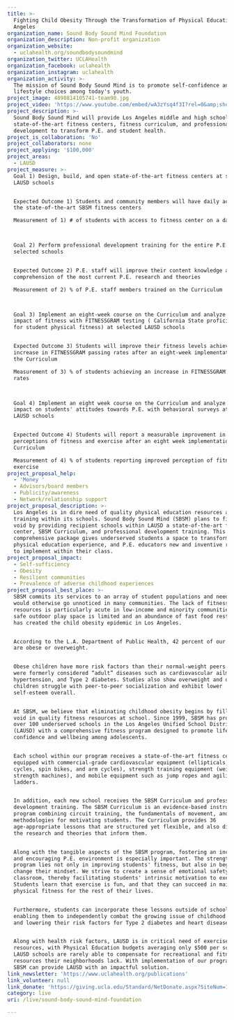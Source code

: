 ```yaml
---
title: >-
  Fighting Child Obesity Through the Transformation of Physical Education in Los
  Angeles
organization_name: Sound Body Sound Mind Foundation
organization_description: Non-profit organization
organization_website:
  - uclahealth.org/soundbodysoundmind
organization_twitter: UCLAHealth
organization_facebook: uclahealth
organization_instagram: uclahealth
organization_activity: >-
  The mission of Sound Body Sound Mind is to promote self-confidence and healthy
  lifestyle choices among today's youth.
project_image: 4898814105741-team90.jpg
project_video: 'https://www.youtube.com/embed/wA3zYsq4f3I?rel=0&amp;showinfo=0'
project_description: >-
  Sound Body Sound Mind will provide Los Angeles middle and high schools
  state-of-the-art fitness centers, fitness curriculum, and professional
  development to transform P.E. and student health.
project_is_collaboration: 'No'
project_collaborators: none
project_applying: '$100,000'
project_areas:
  - LAUSD
project_measure: >-
  Goal 1) Design, build, and open state-of-the-art fitness centers at selected
  LAUSD schools


  Expected Outcome 1) Students and community members will have daily access to
  the state-of-the-art SBSM fitness centers

  Measurement of 1) # of students with access to fitness center on a daily basis



  Goal 2) Perform professional development training for the entire P.E. staff at
  selected schools


  Expected Outcome 2) P.E. staff will improve their content knowledge and
  comprehension of the most current P.E. research and theories

  Measurement of 2) % of P.E. staff members trained on the Curriculum



  Goal 3) Implement an eight-week course on the Curriculum and analyze the
  impact of fitness with FITNESSGRAM testing ( California State proficiency test
  for student physical fitness) at selected LAUSD schools


  Expected Outcome 3) Students will improve their fitness levels achieving a 25%
  increase in FITNESSGRAM passing rates after an eight-week implementation of
  the Curriculum

  Measurement of 3) % of students achieving an increase in FITNESSGRAM passing
  rates



  Goal 4) Implement an eight week course on the Curriculum and analyze the
  impact on students' attitudes towards P.E. with behavioral surveys at selected
  LAUSD schools 


  Expected Outcome 4) Students will report a measurable improvement in their
  perceptions of fitness and exercise after an eight week implementation of the
  Curriculum

  Measurement of 4) % of students reporting improved perception of fitness and
  exercise
project_proposal_help:
  - 'Money '
  - Advisors/board members
  - Publicity/awareness
  - Network/relationship support
project_proposal_description: >-
  Los Angeles is in dire need of quality physical education resources and
  training within its schools. Sound Body Sound Mind (SBSM) plans to fill this
  void by providing recipient schools within LAUSD a state-of-the-art fitness
  center, SBSM Curriculum, and professional development training. This
  comprehensive package gives underserved students a space to transform their
  physical education experience, and P.E. educators new and inventive resources
  to implement within their class.
project_proposal_impact:
  - Self-sufficiency
  - Obesity
  - Resilient communities
  - Prevalence of adverse childhood experiences
project_proposal_best_place: >-
  SBSM commits its services to an array of student populations and needs that
  would otherwise go unnoticed in many communities. The lack of fitness
  resources is particularly acute in low-income and minority communities where
  safe outdoor play space is limited and an abundance of fast food restaurants
  has created the child obesity epidemic in Los Angeles. 


  According to the L.A. Department of Public Health, 42 percent of our children
  are obese or overweight. 


  Obese children have more risk factors than their normal-weight peers for what
  were formerly considered “adult” diseases such as cardiovascular ailments,
  hypertension, and Type 2 diabetes. Studies also show overweight and obese
  children struggle with peer-to-peer socialization and exhibit lower
  self-esteem overall. 


  At SBSM, we believe that eliminating childhood obesity begins by filling the
  void in quality fitness resources at school. Since 1999, SBSM has provided
  over 100 underserved schools in the Los Angeles Unified School District
  (LAUSD) with a comprehensive fitness program designed to promote lifelong
  confidence and wellbeing among adolescents. 


  Each school within our program receives a state-of-the-art fitness center
  equipped with commercial-grade cardiovascular equipment (ellipticals, hybrid
  cycles, spin bikes, and arm cycles), strength training equipment (weights and
  strength machines), and mobile equipment such as jump ropes and agility
  ladders. 


  In addition, each new school receives the SBSM Curriculum and professional
  development training. The SBSM Curriculum is an evidence-based instructional
  program combining circuit training, the fundamentals of movement, and
  methodologies for motivating students. The Curriculum provides 36
  age-appropriate lessons that are structured yet flexible, and also discusses
  the research and theories that inform them.


  Along with the tangible aspects of the SBSM program, fostering an inclusive
  and encouraging P.E. environment is especially important. The strength of our
  program lies not only in improving students' fitness, but also in beginning to
  change their mindset. We strive to create a sense of emotional safety in the
  classroom, thereby facilitating students' intrinsic motivation to exercise.
  Students learn that exercise is fun, and that they can succeed in maintaining
  physical fitness for the rest of their lives.


  Furthermore, students can incorporate these lessons outside of school, thus
  enabling them to independently combat the growing issue of childhood obesity
  and lowering their risk factors for Type 2 diabetes and heart disease. 


  Along with health risk factors, LAUSD is in critical need of exercise
  resources, with Physical Education budgets averaging only $500 per school.
  LAUSD schools are rarely able to compensate for recreational and fitness
  resources their neighborhoods lack. With implementation of our program model,
  SBSM can provide LAUSD with an impactful solution.
link_newsletter: 'https://www.uclahealth.org/publications'
link_volunteer: null
link_donate: 'https://giving.ucla.edu/Standard/NetDonate.aspx?SiteNum=1188'
category: live
uri: /live/sound-body-sound-mind-foundation

---
```


